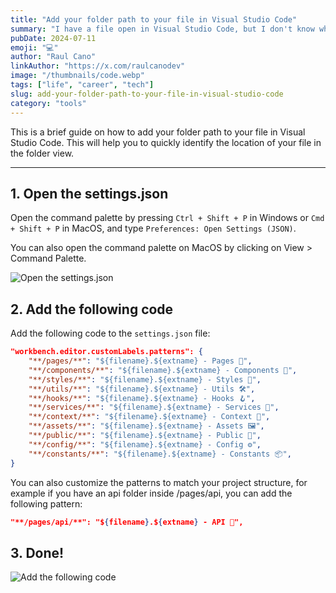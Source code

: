 ```yaml
---
title: "Add your folder path to your file in Visual Studio Code"
summary: "I have a file open in Visual Studio Code, but I don't know where it is located in my project. I want to see the file path in the folder view. How can I do that?"
pubDate: 2024-07-11
emoji: "💻"
author: "Raul Cano"
linkAuthor: "https://x.com/raulcanodev"
image: "/thumbnails/code.webp"
tags: ["life", "career", "tech"]
slug: add-your-folder-path-to-your-file-in-visual-studio-code
category: "tools"
---
```


This is a brief guide on how to add your folder path to your file in Visual Studio Code. This will help you to quickly identify the location of your file in the folder view. 

---

## 1. Open the settings.json
Open the command palette by pressing `Ctrl + Shift + P` in Windows or `Cmd + Shift + P` in MacOS, and type `Preferences: Open Settings (JSON)`.

You can also open the command palette on MacOS by clicking on View > Command Palette.


![Open the settings.json](/images/blog/screenshots/open-settings-json.png)


## 2. Add the following code
Add the following code to the `settings.json` file:

```json
"workbench.editor.customLabels.patterns": {
    "**/pages/**": "${filename}.${extname} - Pages 📑",
    "**/components/**": "${filename}.${extname} - Components 🧩",
    "**/styles/**": "${filename}.${extname} - Styles 🎨",
    "**/utils/**": "${filename}.${extname} - Utils 🛠️",
    "**/hooks/**": "${filename}.${extname} - Hooks 🪝",
    "**/services/**": "${filename}.${extname} - Services 🚀",
    "**/context/**": "${filename}.${extname} - Context 🧠",
    "**/assets/**": "${filename}.${extname} - Assets 🖼️",
    "**/public/**": "${filename}.${extname} - Public 📂",
    "**/config/**": "${filename}.${extname} - Config ⚙️",
    "**/constants/**": "${filename}.${extname} - Constants 📦",
}
```

You can also customize the patterns to match your project structure, for example if you have an api folder inside /pages/api, you can add the following pattern:

```json
"**/pages/api/**": "${filename}.${extname} - API 🚀",
```

## 3. Done!
![Add the following code](/images/blog/screenshots/vsc-filename.png)
